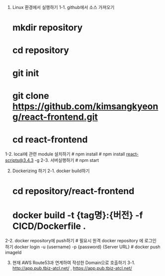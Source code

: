 1. Linux 환경에서 실행하기
  1-1. github에서 소스 가져오기
      # mkdir repository
      # cd repository
      # git init
      # git clone https://github.com/kimsangkyeong/react-frontend.git
      # cd react-frontend
  1-2. local에 관련 module 설치하기
      # npm install
      # npm install react-scripts@3.4.3 -g
  2-3. 서버실행하기
      # npm start

2. Dockerizing 하기
  2-1. docker build하기
      # cd repository/react-frontend
      # docker build -t  {tag명}:{버전} -f CICD/Dockerfile .
  2-2. docker repository에 push하기
      # 필요시 원격 docker repository 에 로그인 하기
        docker login -u {username} -p {password} {Server URL}
      # docker push imageId 

3. 현재 AWS Route53과 연계하여 작성한 Domain으로 호출하기
  3-1. http://app.pub.tbiz-atcl.net/ , https://app.pub.tbiz-atcl.net/
